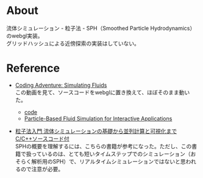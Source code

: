 # About
流体シミュレーション - 粒子法 - SPH（Smoothed Particle Hydrodynamics）のwebgl実装。  
グリッドハッシュによる近傍探索の実装はしていない。

# Reference
- [Coding Adventure: Simulating Fluids](https://youtu.be/rSKMYc1CQHE?si=Ul6EgEpIs1xhE5sM)  
  この動画を見て、ソースコードをwebglに置き換えて、ほぼそのまま動いた。
  - [code](https://github.com/SebLague/Fluid-Sim/tree/Episode-01)
  - [Particle-Based Fluid Simulation for Interactive Applications](https://matthias-research.github.io/pages/publications/sca03.pdf)

- [粒子法入門 流体シミュレーションの基礎から並列計算と可視化まで C/C++ソースコード付](https://amzn.asia/d/2iBlekR)  
  SPHの概要を理解するには、こちらの書籍が参考になった。ただし、この書籍で扱っているのは、とても短いタイムステップでのシミュレーション（おそらく解析用のSPH）で、リアルタイムシミュレーションではないと思われるので注意が必要。
